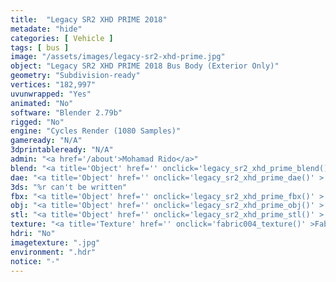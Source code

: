 ```yaml
---
title:  "Legacy SR2 XHD PRIME 2018"
metadate: "hide"
categories: [ Vehicle ]
tags: [ bus ]
image: "/assets/images/legacy-sr2-xhd-prime.jpg"
object: "Legacy SR2 XHD PRIME 2018 Bus Body (Exterior Only)"
geometry: "Subdivision-ready"
vertices: "182,997"
uvunwrapped: "Yes"
animated: "No"
software: "Blender 2.79b"
rigged: "No"
engine: "Cycles Render (1080 Samples)"
gameready: "N/A"
3dprintableready: "N/A"
admin: "<a href='/about'>Mohamad Rido</a>"
blend: "<a title='Object' href='' onclick='legacy_sr2_xhd_prime_blend()' >.zip 10.3 MB</a>"
dae: "<a title='Object' href='' onclick='legacy_sr2_xhd_prime_dae()' >.zip 7.5 MB</a>"
3ds: "%r can't be written"
fbx: "<a title='Object' href='' onclick='legacy_sr2_xhd_prime_fbx()' >.zip 8.6 MB</a>"
obj: "<a title='Object' href='' onclick='legacy_sr2_xhd_prime_obj()' >.zip 6,4 MB</a>"
stl: "<a title='Object' href='' onclick='legacy_sr2_xhd_prime_stl()' >.zip 8.4 MB</a>"
texture: "<a title='Texture' href='' onclick='fabric004_texture()' >Fabric004</a>"
hdri: "No"
imagetexture: ".jpg"
environment: ".hdr"
notice: "-"
---
```

